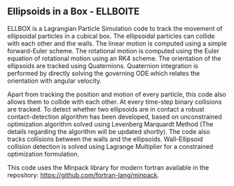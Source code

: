 ## Ellipsoids in a Box - ELLBOITE 

ELLBOX is a Lagrangian Particle Simulation code to track the movement of ellipsoidal particles in a cubical box. The ellipsoidal particles can collide with each other and the walls. The linear motion is computed using a simple forward-Euler scheme. The rotational motion is computed using the Euler equation of rotational motion using an RK4 scheme. The orientation of the ellipsoids are tracked using Quaternions. Quaternion integration is performed by directly solving the governing ODE which relates the orientation with angular velocity.

Apart from tracking the position and motion of every particle, this code also allows them to collide with each other. At every time-step binary collisions are tracked. To detect whether two ellipsoids are in contact a robust contact-detection algorithm has been developed, based on unconstrained optimization algorithm solved using Levenberg Marquardt Method (The details regarding the algorithm will be updated shortly). The code also tracks collisions between the walls and the ellipsoids. Wall-Ellipsoid collision detection is solved using Lagrange Multiplier for a constrained optimization formulation.

This code uses the Minpack library for modern fortran available in the repository: https://github.com/fortran-lang/minpack. 

